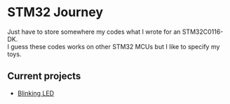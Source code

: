 # STM32 Journey

Just have to store somewhere my codes what I wrote for an STM32C0116-DK.  
I guess these codes works on other STM32 MCUs but I like to specify my toys.

## Current projects
- [Blinking LED](https://github.com/karak1974/stm32-journey/tree/main/blinking-led)

